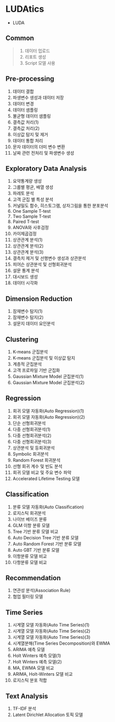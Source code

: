 # LUDAtics
- LUDA

## Common
> 1. 데이터 업로드
> 2. 리포트 생성
> 3. Script 모델 사용

## Pre-processing
1. 데이터 결합
2. 파생변수 생성과 데이터 저장
3. 데이터 변경
4. 데이터 샘플링
5. 불균형 데이터 샘플링
6. 결측값 처리(1)
7. 결측값 처리(2)
8. 이상값 탐지 및 제거
9. 데이터 통합 처리
10. 문자 데이터의 더미 변수 변환
11. 날짜 관련 전처리 및 파생변수 생성

## Exploratory Data Analysis
1. 요약통계량 생성
2. 그룹별 평균, 배열 생성
3. 파레토 분석
4. 고객 군집 별 특성 분석
5. 커널밀도 함수, 히스토그램, 상자그림을 통한 분포분석
6. One Sample T-test
7. Two Sample T-test
8. Paired T-test
9. ANOVA와 사후검정
10. 카이제곱검정
11. 상관관계 분석(1)
12. 상관관계 분석(2)
13. 상관관계 분석(3)
14. 결측치 제거 및 선행변수 생성과 상관분석
15. 피어슨 상관분석 및 선형회귀분석
16. 설문 통계 분석
17. 대시보드 생성
18. 데이터 시각화

## Dimension Reduction
1. 잠재변수 탐지(1)
2. 잠재변수 탐지(2)
3. 설문지 데이터 요인분석

## Clustering
1. K-means 군집분석
2. K-means 군집분석 및 이상값 탐지
3. 계층적 군집분석
4. 고객 프로파일 기반 군집화
5. Gaussian Mixture Model 군집분석(1)
6. Gaussian Mixture Model 군집분석(2)

## Regression
1. 회귀 모델 자동화(Auto Regression)(1)
2. 회귀 모델 자동화(Auto Regression)(2)
3. 단순 선형회귀분석
4. 다중 선형회귀분석(1)
5. 다중 선형회귀분석(2)
6. 다중 선형회귀분석(3)
7. 상관분석 및 등회귀분석
8. Symbolic 회귀분석
9. Random Forest 회귀분석
10. 선형 회귀 계수 및 빈도 분석
11. 회귀 모델 비교 및 주요 변수 파악
12. Accelerated Lifetime Testing 모델

## Classification
1. 분류 모델 자동화(Auto Classification)
2. 로지스틱 회귀분석
3. 나이브 베이즈 분류
4. GLM 이항 분류 모델
5. Tree 기반 분류 모델 비교
6. Auto Decision Tree 기반 분류 모델
7. Auto Random Forest 기반 분류 모델
8. Auto GBT 기반 분류 모델
9. 이항분류 모델 비교
10. 다항분류 모델 비교

## Recommendation
1. 연관성 분석(Association Rule)
2. 협업 필터링 모델

## Time Series
1. 시계열 모델 자동화(Auto Time Series)(1)
2. 시계열 모델 자동화(Auto Time Series)(2)
3. 시계열 모델 자동화(Auto Time Series)(3)
4. 시계열분해(Time Series Decomposition)와 EWMA
5. ARIMA 예측 모델
6. Holt Winters 예측 모델(1)
7. Holt Winters 예측 모델(2)
8. MA, EWMA 모델 비교
9. ARIMA, Holt-Winters 모델 비교
10. 로지스틱 분포 적합

## Text Analysis
1. TF-IDF 분석
2. Latent Dirichlet Allocation 토픽 모델
